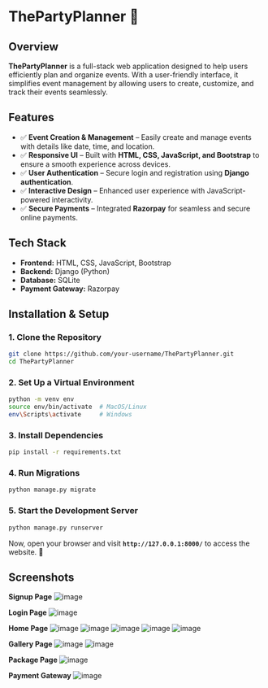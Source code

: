 # **ThePartyPlanner 🎉**

## **Overview**
**ThePartyPlanner** is a full-stack web application designed to help users efficiently plan and organize events. With a user-friendly interface, it simplifies event management by allowing users to create, customize, and track their events seamlessly.

## **Features**
- ✅ **Event Creation & Management** – Easily create and manage events with details like date, time, and location.
- ✅ **Responsive UI** – Built with **HTML, CSS, JavaScript, and Bootstrap** to ensure a smooth experience across devices.
- ✅ **User Authentication** – Secure login and registration using **Django authentication**.
- ✅ **Interactive Design** – Enhanced user experience with JavaScript-powered interactivity.
- ✅ **Secure Payments** – Integrated **Razorpay** for seamless and secure online payments.

## **Tech Stack**
- **Frontend:** HTML, CSS, JavaScript, Bootstrap  
- **Backend:** Django (Python)  
- **Database:** SQLite
- **Payment Gateway:** Razorpay 

## **Installation & Setup**
### **1. Clone the Repository**
```sh
git clone https://github.com/your-username/ThePartyPlanner.git
cd ThePartyPlanner
```

### **2. Set Up a Virtual Environment**
```sh
python -m venv env
source env/bin/activate  # MacOS/Linux
env\Scripts\activate     # Windows
```

### **3. Install Dependencies**
```sh
pip install -r requirements.txt
```

### **4. Run Migrations**
```sh
python manage.py migrate
```

### **5. Start the Development Server**
```sh
python manage.py runserver
```
Now, open your browser and visit **`http://127.0.0.1:8000/`** to access the website. 🚀  

## **Screenshots**

**Signup Page**
![image](https://github.com/user-attachments/assets/85b96601-982a-4865-9d26-0c06961b7a49)

**Login Page**
![image](https://github.com/user-attachments/assets/9653ce21-5884-4f78-b131-dc8a26df2956)

**Home Page**
![image](https://github.com/user-attachments/assets/18d614e0-fb12-4120-a881-abb9ade17923)
![image](https://github.com/user-attachments/assets/e27211fa-b90b-4487-b3fa-771b02d72dc3)
![image](https://github.com/user-attachments/assets/e2c106d2-6e8f-43f4-85da-89f072f2dd4e)
![image](https://github.com/user-attachments/assets/67b7f4d1-c370-4428-baa7-9c191f4c665d)
![image](https://github.com/user-attachments/assets/e2a6a8a5-c40e-4e3f-9252-e91a66f0169f)

**Gallery Page**
![image](https://github.com/user-attachments/assets/dc325416-6532-4cca-96e8-a07556ac451c)
![image](https://github.com/user-attachments/assets/44152bf5-a0cf-4a12-9927-ed89c3126748)

**Package Page**
![image](https://github.com/user-attachments/assets/07fa5759-0d25-4fb3-b2ac-b01e5d90d3c4)

**Payment Gateway**
![image](https://github.com/user-attachments/assets/ed7fa869-990a-4857-bea7-3c86caa8957f)


